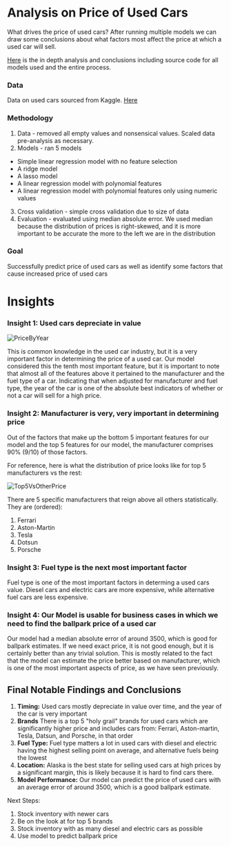 # Analysis on Price of Used Cars

What drives the price of used cars? After running multiple models we can draw some conclusions about what factors most affect the price at which a used car will sell.

[Here](ModellingAndAnalysis.ipynb) is the in depth analysis and conclusions including source code for all models used and the entire process.

### Data
Data on used cars sourced from Kaggle. [Here](data/vehicles.csv)

### Methodology
1. Data - removed all empty values and nonsensical values. Scaled data pre-analysis as necessary.
2. Models - ran 5 models
 - Simple linear regression model with no feature selection
 - A ridge model
 - A lasso model
 - A linear regression model with polynomial features
 - A linear regression model with polynomial features only using numeric values
3. Cross validation - simple cross validation due to size of data
4. Evaluation - evaluated using median absolute error. We used median because the distribution of prices is right-skewed, and it is more important to be accurate the more to the left we are in the distribution


### Goal
Successfully predict price of used cars as well as identify some factors that cause increased price of used cars

# Insights

### Insight 1: Used cars depreciate in value

![PriceByYear](https://github.com/alexanderpspahr/UsedCarsPriceAnalysis/assets/129889030/4fc38bad-a75e-4f8f-b20a-c1705f78e996)

This is common knowledge in the used car industry, but it is a very important factor in determining the price of a used car. Our model considered this the tenth most important feature, but it is important to note that almost all of the features above it pertained to the manufacturer and the fuel type of a car. Indicating that when adjusted for manufacturer and fuel type, the year of the car is one of the absolute best indicators of whether or not a car will sell for a high price.

### Insight 2: Manufacturer is very, very important in determining price

Out of the factors that make up the bottom 5 important features for our model and the top 5 features for our model, the manufacturer comprises 90%  (9/10) of those factors. 

For reference, here is what the distribution of price looks like for top 5 manufacturers vs the rest:

![Top5VsOtherPrice](https://github.com/alexanderpspahr/UsedCarsPriceAnalysis/assets/129889030/721b0bbf-7698-4e14-b459-aebc60486e3d)

There are 5 specific manufacturers that reign above all others statistically. They are (ordered):
1. Ferrari
2. Aston-Martin
3. Tesla
4. Dotsun
5. Porsche


### Insight 3: Fuel type is the next most important factor

Fuel type is one of the most important factors in determing a used cars value. Diesel cars and electric cars are more expensive, while alternative fuel cars are less expensive.

### Insight 4: Our Model is usable for business cases in which we need to find the ballpark price of a used car

Our model had a median absolute error of around 3500, which is good for ballpark estimates. If we need exact price, it is not good enough, but it is certainly better than any trivial solution. This is mostly related to the fact that the model can estimate the price better based on manufacturer, which is one of the most important aspects of price, as we have seen previously.

## Final Notable Findings and Conclusions

1. **Timing:** Used cars mostly depreciate in value over time, and the year of the car is very important
2. **Brands** There is a top 5 "holy grail" brands for used cars which are significantly higher price and includes cars from: Ferrari, Aston-martin, Tesla, Datsun, and Porsche, in that order  
3. **Fuel Type:** Fuel type matters a lot in used cars with diesel and electric having the highest selling point on average, and alternative fuels being the lowest  
4. **Location:** Alaska is the best state for selling used cars at high prices by a significant margin, this is likely because it is hard to find cars there.  
5. **Model Performance:** Our model can predict the price of used cars with an average error of around 3500, which is a good ballpark estimate.  

Next Steps:
1. Stock inventory with newer cars
2. Be on the look at for top 5 brands
3. Stock inventory with as many diesel and electric cars as possible
4. Use model to predict ballpark price
